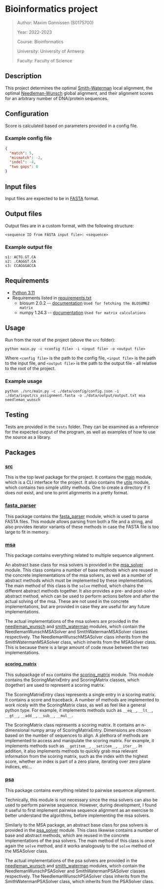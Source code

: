 # Bioinformatics project

> Author: Maxim Gonnissen (S0175700)
>
> Year: 2022-2023
>
> Course: Bioinformatics
> 
> University: University of Antwerp
> 
> Faculty: Faculty of Science

## Description

This project determines the optimal [Smith-Waterman](https://en.wikipedia.org/wiki/Smith%E2%80%93Waterman_algorithm)
local alignment, the optimal [Needleman-Wunsch](https://en.wikipedia.org/wiki/Needleman%E2%80%93Wunsch_algorithm) global
alignment, and their alignment scores for an arbitrary number of DNA/protein sequences.

## Configuration

Score is calculated based on parameters provided in a config file.

### Example config file

```json
{
  "match": 5,
  "mismatch": -2,
  "indel": -4,
  "two gaps": 0
}
```

## Input files

Input files are expected to be in [FASTA](https://en.wikipedia.org/wiki/FASTA_format) format.

## Output files

Output files are in a custom format, with the following structure:

```
<sequence ID from FASTA input file>: <sequence>
```

### Example output file

```
s1: ACTG.GT.CA
s2: .CAGGGT.CA
s3: CCAGGGACCA
```

## Requirements

- [Python 3.11](https://www.python.org/downloads/release/python-3110/)
- Requirements listed in [requirements.txt](requirements.txt)
  - blosum 2.0.2 -- [documentation](https://pypi.org/project/blosum/) `Used for fetching the BLOSUM62 matrix`
  - numpy 1.24.3 -- [documentation](https://numpy.org/doc/stable/) `Used for matrix calculations`

## Usage

Run from the root of the project (above the `src` folder):

```shell
python main.py -c <config file> -i <input file> -o <output file>
```

Where `<config file>` is the path to the config file, `<input file>` is the path to the input file, and `<output file>`
is the path to the output file - all relative to the root of the project.

### Example usage

```shell
python ./src/main.py -c ./data/config/config.json -i ./data/input/cs_assignment.fasta -o ./data/output/output.txt msa needleman_wunsch
```

## Testing

Tests are provided in the `tests` folder. They can be examined as a reference for the expected output of the program,
as well as examples of how to use the source as a library.

## Packages

### [src](src)

This is the top level package for the project. It contains the [main](src/main.py) module, which is a CLI interface
for the project. It also contains the [utils](src/utils.py) module, which contains two simple utility methods.
One to create a directory if it does not exist, and one to print alignments in a pretty format.

### [fasta_parser](src/fasta_parser)

This package contains the [fasta_parser](src/fasta_parser/fasta_parser.py) module, which is used to parse FASTA files.
This module allows parsing from both a file and a string, and also provides iterator variants of these methods in case
the FASTA file is too large to fit in memory.

### [msa](src/msa)

This package contains everything related to multiple sequence alignment.

An abstract base class for msa solvers is provided in the [msa_solver](src/msa/msa_solver.py) module. This class
contains a number of base methods which are reused in the concrete implementations of the msa solvers, as well as a
number of abstract methods which must be implemented by these implementations. The main method of this class is the
`solve` method, which chains the different abstract methods together. It also provides a pre- and post-solve abstract
method, which can be used to perform actions before and after the actual solving of the msa. These are not used in the
concrete implementations, but are provided in case they are useful for any future implementations.

The actual implementations of the msa solvers are provided in the [needleman_wunsch](src/msa/needleman_wunsch.py) and
[smith_waterman](src/msa/smith_waterman.py) modules, which contain the NeedlemanWunschMSASolver and
SmithWatermanMSASolver classes respectively. The NeedlemanWunschMSASolver class inherits from the
SmithWatermanMSASolver class, which inherits from the MSASolver class. This is because there is a large amount of
code reuse between the two implementations.

#### [scoring_matrix](src/msa/scoring_matrix)

This subpackage of `msa` contains the [scoring_matrix](src/msa/scoring_matrix/scoring_matrix.py) module. This module
contains the ScoringMatrixEntry and ScoringMatrix classes, which (together) are used to represent a scoring matrix.

The ScoringMatrixEntry class represents a single entry in a scoring matrix. It contains a score and traceback.
A number of methods are implemented to work nicely with the ScoringMatrix class, as well as feel like a general
python type. For example, it implements methods such as `__eq__`, `__lt__`, `__gt__`, `__add__`, `__sub__`, `__mul__`.

The ScoringMatrix class represents a scoring matrix. It contains an n-dimensional numpy array of ScoringMatrixEntry.
Dimensions are chosen based on the number of sequences to align. A plethora of methods are implemented to access and
manipulate the scoring matrix. For example, it implements methods such as `__getitem__`, `__setitem__`, `__iter__`.
In addition, it also implements methods to quickly grab msa relevant information from the scoring matrix, such as
the index with the highest score, whether an index is part of a zero plane, iterating over zero plane indices, etc...

### [psa](src/psa)

This package contains everything related to pairwise sequence alignment.

Technically, this module is not necessary since the msa solvers can also be used to perform pairwise sequence.
However, during development, I found it useful to first implement pairwise sequence alignment as an exercise to
better understand the algorithms, before implementing the msa solvers.

Similarly to the MSA package, an abstract base class for psa solvers is provided in the
[psa_solver](src/psa/psa_solver.py) module. This class likewise contains a number of base and abstract methods, which
are reused in the concrete implementations of the psa solvers. The main method of this class is once again the `solve`
method, and it works analogously to the `solve` method of the MSASolver class.

The actual implementations of the psa solvers are provided in the [needleman_wunsch](src/psa/needleman_wunsch.py) and
[smith_waterman](src/psa/smith_waterman.py) modules, which contain the NeedlemanWunschPSASolver and
SmithWatermanPSASolver classes respectively. The NeedlemanWunschPSASolver class inherits from the
SmithWatermanPSASolver class, which inherits from the PSASolver class.